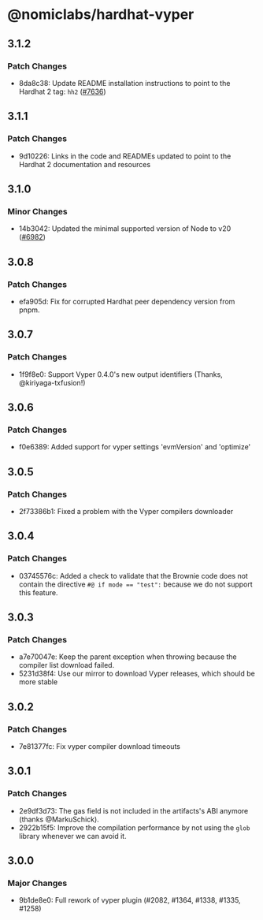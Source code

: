 # @nomiclabs/hardhat-vyper

## 3.1.2

### Patch Changes

- 8da8c38: Update README installation instructions to point to the Hardhat 2 tag: `hh2` ([#7636](https://github.com/NomicFoundation/hardhat/pull/7636))

## 3.1.1

### Patch Changes

- 9d10226: Links in the code and READMEs updated to point to the Hardhat 2 documentation and resources

## 3.1.0

### Minor Changes

- 14b3042: Updated the minimal supported version of Node to v20 ([#6982](https://github.com/NomicFoundation/hardhat/pull/6982))

## 3.0.8

### Patch Changes

- efa905d: Fix for corrupted Hardhat peer dependency version from pnpm.

## 3.0.7

### Patch Changes

- 1f9f8e0: Support Vyper 0.4.0's new output identifiers (Thanks, @kiriyaga-txfusion!)

## 3.0.6

### Patch Changes

- f0e6389: Added support for vyper settings 'evmVersion' and 'optimize'

## 3.0.5

### Patch Changes

- 2f73386b1: Fixed a problem with the Vyper compilers downloader

## 3.0.4

### Patch Changes

- 03745576c: Added a check to validate that the Brownie code does not contain the directive `#@ if mode == "test":` because we do not support this feature.

## 3.0.3

### Patch Changes

- a7e70047e: Keep the parent exception when throwing because the compiler list download failed.
- 5231d38f4: Use our mirror to download Vyper releases, which should be more stable

## 3.0.2

### Patch Changes

- 7e81377fc: Fix vyper compiler download timeouts

## 3.0.1

### Patch Changes

- 2e9df3d73: The gas field is not included in the artifacts's ABI anymore (thanks @MarkuSchick).
- 2922b15f5: Improve the compilation performance by not using the `glob` library whenever we can avoid it.

## 3.0.0

### Major Changes

- 9b1de8e0: Full rework of vyper plugin (#2082, #1364, #1338, #1335, #1258)
